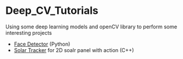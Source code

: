 # Deep_CV_Tutorials
Using some deep learning models and openCV library to perform some interesting projects  

- [Face Detector](https://github.com/AmarYasser/Deep_CV_Tutorials/tree/master/faceDetector) (Python)
- [Solar Tracker](https://github.com/AmarYasser/Solar_Tracker_Capstone_CppNd) for 2D soalr panel with action (C++)
